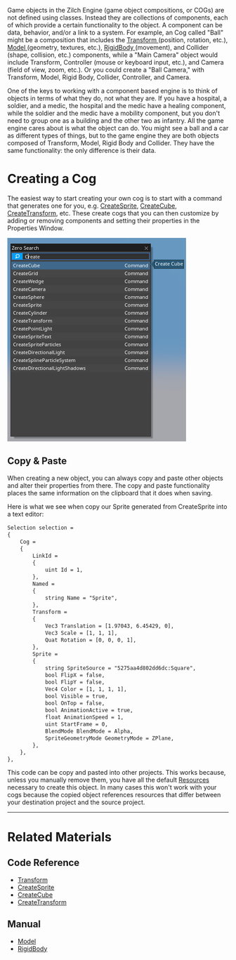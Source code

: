 Game objects in the Zilch Engine (game object compositions, or COGs) are not defined using classes. Instead they are collections of components, each of which provide a certain functionality to the object. A component can be data, behavior, and/or a link to a system. For example, an Cog called "Ball" might be a composition that includes the [Transform ](../../../../code_reference/class_reference/transform.md) (position, rotation, etc.), [Model ](../../graphics/models.md) (geometry, textures, etc.), [RigidBody ](../../physics/rigidbody.md) (movement), and Collider (shape, collision, etc.) components, while a "Main Camera" object would include Transform, Controller (mouse or keyboard input, etc.), and Camera (field of view, zoom, etc.). Or you could create a "Ball Camera," with Transform, Model, Rigid Body, Collider, Controller, and Camera.

One of the keys to working with a component based engine is to think of objects in terms of what they do, not what they are. If you have a hospital, a soldier, and a medic, the hospital and the medic have a healing component, while the soldier and the medic have a mobility component, but you don't need to group one as a building and the other two as infantry. All the game engine cares about is what the object can do. You might see a ball and a car as different types of things, but to the game engine they are both objects composed of Transform, Model, Rigid Body and Collider. They have the same functionality: the only difference is their data.

 # Creating a Cog


The easiest way to start creating your own cog is to start with a command that generates one for you, e.g. [CreateSprite](../../../../code_reference/command_reference.md#createsprite), [CreateCube](../../../../code_reference/command_reference.md#createcube), [CreateTransform](../../../../code_reference/command_reference.md#createtransform), etc. These create cogs that you can then customize by adding or removing components and setting their properties in the Properties Window.


![image](https://raw.githubusercontent.com/ZilchEngine/ZilchFiles/master/doc_files/47151.png)


 ## Copy & Paste


When creating a new object, you can always copy and paste other objects and alter their properties from there. The copy and paste functionality places the same information on the clipboard that it does when saving.

Here is what we see when copy our Sprite generated from CreateSprite into a text editor:

```
Selection selection = 
{
	Cog = 
	{
		LinkId = 
		{
			uint Id = 1,
		},
		Named = 
		{
			string Name = "Sprite",
		},
		Transform = 
		{
			Vec3 Translation = [1.97043, 6.45429, 0],
			Vec3 Scale = [1, 1, 1],
			Quat Rotation = [0, 0, 0, 1],
		},
		Sprite = 
		{
			string SpriteSource = "5275aa4d802dd6dc:Square",
			bool FlipX = false,
			bool FlipY = false,
			Vec4 Color = [1, 1, 1, 1],
			bool Visible = true,
			bool OnTop = false,
			bool AnimationActive = true,
			float AnimationSpeed = 1,
			uint StartFrame = 0,
			BlendMode BlendMode = Alpha,
			SpriteGeometryMode GeometryMode = ZPlane,
		},
	},
},

```


This code can be copy and pasted into other projects. This works because, unless you manually remove them, you have all the default [Resources](../resources.md) necessary to create this object. In many cases this won't work with your cogs because the copied object references resources that differ between your destination project and the source project.

---

 # Related Materials
 ## Code Reference
 - [Transform ](../../../../code_reference/class_reference/transform.md)
 - [CreateSprite](../../../../code_reference/command_reference.md#createsprite)
 - [CreateCube](../../../../code_reference/command_reference.md#createcube)
 - [CreateTransform](../../../../code_reference/command_reference.md#createtransform)

 ## Manual
 - [Model ](../../graphics/models.md)
 - [RigidBody ](../../physics/rigidbody.md) 

 